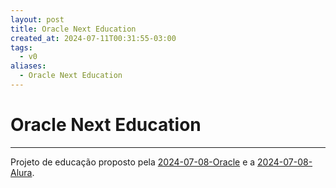 ```yaml
---
layout: post
title: Oracle Next Education
created_at: 2024-07-11T00:31:55-03:00
tags:
  - v0
aliases:
  - Oracle Next Education
---
```

# Oracle Next Education
---

Projeto de educação proposto pela [2024-07-08-Oracle](_insight/2024/07/2024-07-08-Oracle.md) e a [2024-07-08-Alura](_insight/2024/07/2024-07-08-Alura.md).